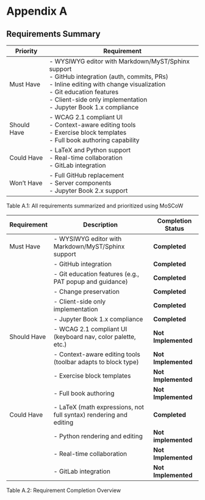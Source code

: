 # Appendix A

## Requirements Summary





| Priority     | Requirement                                                                 |
|--------------|------------------------------------------------------------------------------|
| Must Have    | \- WYSIWYG editor with Markdown/MyST/Sphinx support <br> \- GitHub integration (auth, commits, PRs) <br> \- Inline editing with change visualization <br> \- Git education features <br> \- Client-side only implementation <br> \- Jupyter Book 1.x compliance |
| Should Have  | \- WCAG 2.1 compliant UI <br> \- Context-aware editing tools <br> \- Exercise block templates <br> \- Full book authoring capability |
| Could Have   | \- LaTeX and Python support <br> \- Real-time collaboration <br> \- GitLab integration |
| Won’t Have   | \- Full GitHub replacement <br> \- Server components <br> \- Jupyter Book 2.x support |


Table A.1: All requirements summarized and prioritized using MoSCoW


| Requirement   | Description                                                                                       | Completion Status   |
|---------------|---------------------------------------------------------------------------------------------------|----------------------|
| Must Have     | \- WYSIWYG editor with Markdown/MyST/Sphinx support                                               | **Completed**        |
|               | \- GitHub integration                                                                             | **Completed**        |
|               | \- Git education features (e.g., PAT popup and guidance)                                          | **Completed**        |
|               | \- Change preservation                                                                            | **Completed**        |
|               | \- Client-side only implementation                                                                | **Completed**        |
|               | \- Jupyter Book 1.x compliance                                                                    | **Completed**        |
| Should Have   | \- WCAG 2.1 compliant UI (keyboard nav, color palette, etc.)                                      | **Not Implemented**  |
|               | \- Context-aware editing tools (toolbar adapts to block type)                                     | **Not Implemented**  |
|               | \- Exercise block templates                                                                       | **Not Implemented**  |
|               | \- Full book authoring                                                                            | **Not Implemented**  |
| Could Have    | \- LaTeX (math expressions, not full syntax) rendering and editing                                | **Completed**        |
|               | \- Python rendering and editing                                                                   | **Not implemented**  |
|               | \- Real-time collaboration                                                                        | **Not Implemented**  |
|               | \- GitLab integration                                                                             | **Not Implemented**  |

Table A.2: Requirement Completion Overview
